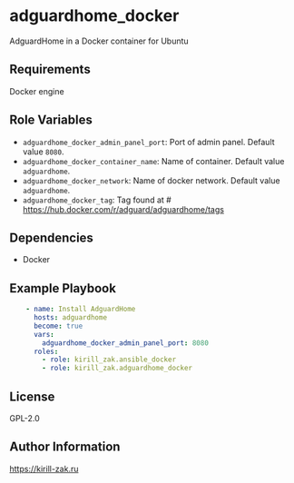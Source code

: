 adguardhome_docker
=========

AdguardHome in a Docker container for Ubuntu

## Requirements

Docker engine

## Role Variables

- `adguardhome_docker_admin_panel_port`: Port of admin panel. Default value `8080`.
- `adguardhome_docker_container_name`: Name of container. Default value `adguardhome`.
- `adguardhome_docker_network`: Name of docker network. Default value `adguardhome`.
- `adguardhome_docker_tag`: Tag found at # https://hub.docker.com/r/adguard/adguardhome/tags

## Dependencies

- Docker

## Example Playbook

```yaml
    - name: Install AdguardHome
      hosts: adguardhome
      become: true
      vars:
        adguardhome_docker_admin_panel_port: 8080
      roles:
        - role: kirill_zak.ansible_docker
        - role: kirill_zak.adguardhome_docker
```

## License

GPL-2.0

## Author Information

https://kirill-zak.ru
